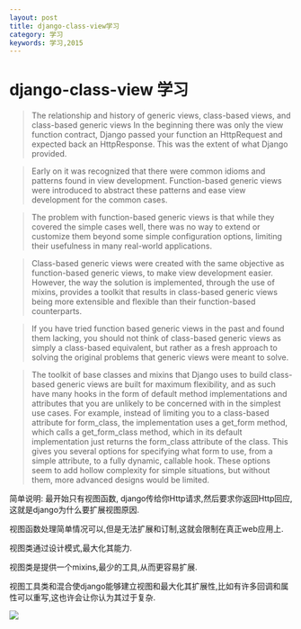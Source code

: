 ```yaml
---
layout: post
title: django-class-view学习
category: 学习
keywords: 学习,2015
---
```


# django-class-view 学习

> The relationship and history of generic views, class-based views, and class-based generic views
> In the beginning there was only the view function contract, Django passed your function an HttpRequest and expected back an HttpResponse. This was the extent of what Django provided.

> Early on it was recognized that there were common idioms and patterns found in view development. Function-based generic views were introduced to abstract these patterns and ease view development for the common cases.

> The problem with function-based generic views is that while they covered the simple cases well, there was no way to extend or customize them beyond some simple configuration options, limiting their usefulness in many real-world applications.

> Class-based generic views were created with the same objective as function-based generic views, to make view development easier. However, the way the solution is implemented, through the use of mixins, provides a toolkit that results in class-based generic views being more extensible and flexible than their function-based counterparts.

> If you have tried function based generic views in the past and found them lacking, you should not think of class-based generic views as simply a class-based equivalent, but rather as a fresh approach to solving the original problems that generic views were meant to solve.

> The toolkit of base classes and mixins that Django uses to build class-based generic views are built for maximum flexibility, and as such have many hooks in the form of default method implementations and attributes that you are unlikely to be concerned with in the simplest use cases. For example, instead of limiting you to a class-based attribute for form_class, the implementation uses a get_form method, which calls a get_form_class method, which in its default implementation just returns the form_class attribute of the class. This gives you several options for specifying what form to use, from a simple attribute, to a fully dynamic, callable hook. These options seem to add hollow complexity for simple situations, but without them, more advanced designs would be limited.

简单说明:
最开始只有视图函数, django传给你Http请求,然后要求你返回Http回应,这就是django为什么要扩展视图原因.

视图函数处理简单情况可以,但是无法扩展和订制,这就会限制在真正web应用上.

视图类通过设计模式,最大化其能力.

视图类是提供一个mixins,最少的工具,从而更容易扩展.

视图工具类和混合使django能够建立视图和最大化其扩展性,比如有许多回调和属性可以重写,这也许会让你认为其过于复杂.


![](http://7xnnj6.com1.z0.glb.clouddn.com/django-view-class.jpg)
